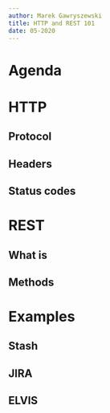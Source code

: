 ```yaml
---
author: Marek Gawryszewski
title: HTTP and REST 101
date: 05-2020
---
```


# Agenda

# HTTP

## Protocol

## Headers

## Status codes

# REST

## What is

## Methods

# Examples

## Stash

## JIRA

## ELVIS

